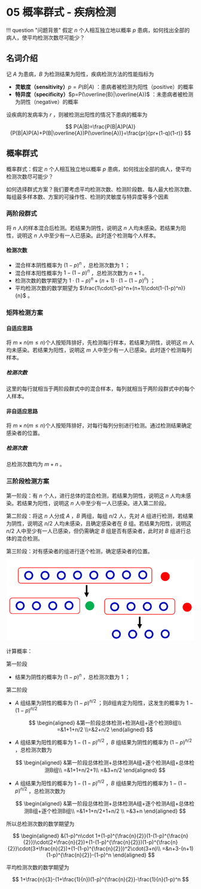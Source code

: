 # 05 概率群式 - 疾病检测

!!! question "问题背景"
    假定 $n$ 个人相互独立地以概率 $p$ 患病，如何找出全部的病人，使平均检测次数尽可能少？

## 名词介绍

记 $A$ 为患病，$B$ 为检测结果为阳性，疾病检测方法的性能指标为

- **灵敏度（sensitivity）**$p=P(B|A)$ ：患病者被检测为阳性（positive）的概率
- **特异度（specificity）**$p=P(\overline{B}|\overline{A})$ ：未患病者被检测为阴性（negative）的概率

设疾病的发病率为 $r$ ，则被检测出阳性的情况下患病的概率为

$$
P(A|B)=\frac{P(B|A)P(A)}{P(B|A)P(A)+P(B|\overline{A})P(\overline{A})}=\frac{pr}{pr+(1-q)(1-r)}
$$

## 概率群式

概率群式：假定 $n$ 个人相互独立地以概率 $p$ 患病，如何找出全部的病人，使平均检测次数尽可能少？

如何选择群式方案？我们要考虑平均检测次数、检测阶段数、每人最大检测次数、每组最多样本数、方案的可操作性、检测的灵敏度与特异度等多个因素

### 两阶段群式

将 $n$ 人的样本混合后检测。若结果为阴性，说明这 $n$ 人均未感染。若结果为阳性，说明这 $n$ 人中至少有一人已感染。此时逐个检测每个人样本。

#### 检测次数

- 混合样本阴性概率为 $(1-p)^n$ ，总检测次数为 $1$ ；
- 混合样本阳性概率为 $1-(1-p)^n$ ，总检测次数为 $n+1$ 。
- 检测次数的数学期望为 $1\cdot(1-p)^n+(n+1)\cdot(1-(1-p)^n)$ ；
- 平均检测次数的数学期望为 $\frac{1\cdot(1-p)^n+(n+1)\cdot(1-(1-p)^n)}{n}$ 。

### 矩阵检测方案

#### 自适应思路

将 $m\times n$($m\leq n$)个人按矩阵排好，先检测每行样本，若结果为阴性，说明这 $m$ 人均未感染。若结果为阳性，说明这 $m$ 人中至少有一人已感染。此时逐个检测每列样本。

##### 检测次数

这里的每行就相当于两阶段群式中的混合样本，每列就相当于两阶段群式中的每个人样本。

#### 非自适应思路

将 $m\times n$($m\leq n$)个人按矩阵排好，对每行每列分别进行检测。通过检测结果确定感染者的位置。

##### 检测次数

总检测次数均为 $m+n$ 。

### 三阶段检测方案

第一阶段：有 $n$ 个人，进行总体的混合检测，若结果为阴性，说明这 $n$ 人均未感染。若结果为阳性，说明这 $n$ 人中至少有一人已感染。进入第二阶段。

第二阶段：将这 $n$ 人分成 $A$ ，$B$ 两组，每组 $n/2$ 人，先对 $A$ 组进行检测，若结果为阴性，说明这 $n/2$ 人均未感染，且确定感染者在 $B$ 组。若结果为阳性，说明这 $n/2$ 人中至少有一人已感染，但仍需确定 $B$ 组是否有感染者，此时对 $B$ 组进行总体的混合检测。

第三阶段：对有感染者的组进行逐个检测，确定感染者的位置。

![Alt text](images/image-24.png)

计算概率：

第一阶段

- 结果为阴性的概率为 $(1-p)^n$ ，总检测次数为 $1$ ；

第二阶段

- $A$ 组结果为阴性的概率为 $(1-p)^{n/2}$ ；则$B$组肯定为阳性，这发生的概率为 $1-(1-p)^{n/2}$ 
  
    $$
    \begin{aligned}
    &第一阶段总体检测+检测A组+逐个检测B组\\
    =&1+1+n/2
    \\=&2+n/2
    \end{aligned}
    $$ 

- $A$ 组结果为阳性的概率为 $1-(1-p)^{n/2}$ ，$B$ 组结果为阴性的概率为 $(1-p)^{n/2}$ ，总检测次数为

    $$
    \begin{aligned}
    &第一阶段总体检测+总体检测A组+逐个检测A组+总体检测B组\\
    =&1+1+n/2+1\\
    =&3+n/2
    \end{aligned}
    $$

- $A$ 组结果为阳性的概率为 $1-(1-p)^{n/2}$ ，$B$ 组结果为阳性的概率为 $1-(1-p)^{n/2}$ ，总检测次数为

    $$
    \begin{aligned}
    &第一阶段总体检测+总体检测A组+逐个检测A组+总体检测B组+逐个检测B组\\
    =&1+1+n/2+1+n/2
    \\
    =&3+n
    \end{aligned}
    $$

所以总检测次数的数学期望为

$$
\begin{aligned}
&(1-p)^n\cdot 1+(1-p)^{\frac{n}{2}}(1-(1-p)^{\frac{n}{2}})\cdot(2+\frac{n}{2})+(1-(1-p)^{\frac{n}{2}})(1-p)^{\frac{n}{2}}\cdot(3+\frac{n}{2})+(1-(1-p)^{\frac{n}{2}})^2\cdot(3+n)\\
=&n+3-(n+1)(1-p)^{\frac{n}{2}}-(1-p)^n
\end{aligned}
$$

平均检测次数的数学期望为

$$
1+\frac{n}{3}-(1+\frac{1}{n})(1-p)^{\frac{n}{2}}-\frac{1}{n}(1-p)^n
$$